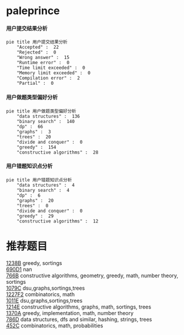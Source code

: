 # paleprince

<!-- tabs:start -->



#### **用户提交结果分析**

```mermaid
pie title 用户提交结果分析
    "Accepted" :  22
    "Rejected" :  0
    "Wrong answer" :  15
    "Runtime error" :  0
    "Time limit exceeded" :  0
    "Memory limit exceeded" :  0
    "Compilation error" :  2
    "Partial" :  0
```

#### **用户做题类型偏好分析**

```mermaid
pie title 用户做题类型偏好分析
    "data structures" :  136
    "binary search" :  140
    "dp" :  66
    "graphs" :  3
    "trees" :  20
    "divide and conquer" :  0
    "greedy" :  154
    "constructive algorithms" :  28
```
#### **用户错题知识点分析**

```mermaid
pie title 用户错题知识点分析
    "data structures" :  4
    "binary search" :  4
    "dp" :  6
    "graphs" :  20
    "trees" :  0
    "divide and conquer" :  0
    "greedy" :  29
    "constructive algorithms" :  12
```



<!-- tabs:end -->
# 推荐题目
[1238B](https://codeforces.com/contest/1238/problem/B)		greedy,
                        sortings		  
[690D1](https://codeforces.com/contest/690D/problem/1)		nan		  
[766B](https://codeforces.com/contest/766/problem/B)		constructive algorithms,
                        geometry,
                        greedy,
                        math,
                        number theory,
                        sortings		  
[1079C](https://codeforces.com/contest/1079/problem/C)		dsu,graphs,sortings,trees		  
[1227F2](https://codeforces.com/contest/1227F/problem/2)		combinatorics,
                        math		  
[1011E](https://codeforces.com/contest/1011/problem/E)		dsu,graphs,sortings,trees		  
[1214E](https://codeforces.com/contest/1214/problem/E)		constructive algorithms,
                        graphs,
                        math,
                        sortings,
                        trees		  
[1370A](https://codeforces.com/contest/1370/problem/A)		greedy,
                        implementation,
                        math,
                        number theory		  
[786D](https://codeforces.com/contest/786/problem/D)		data structures,
                        dfs and similar,
                        hashing,
                        strings,
                        trees		  
[452C](https://codeforces.com/contest/452/problem/C)		combinatorics,
                        math,
                        probabilities		  
